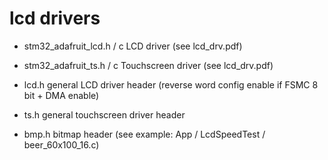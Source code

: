 # lcd drivers

- stm32_adafruit_lcd.h / c
  LCD driver (see lcd_drv.pdf)

- stm32_adafruit_ts.h / c
  Touchscreen driver (see lcd_drv.pdf)

- lcd.h
  general LCD driver header (reverse word config enable if FSMC 8 bit + DMA enable)

- ts.h
  general touchscreen driver header

- bmp.h
  bitmap header
  (see example: App / LcdSpeedTest / beer_60x100_16.c)
